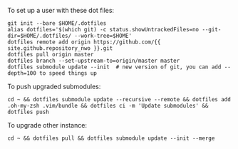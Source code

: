 To set up a user with these dot files:

```
git init --bare $HOME/.dotfiles
alias dotfiles='$(which git) -c status.showUntrackedFiles=no --git-dir=$HOME/.dotfiles/ --work-tree=$HOME'
dotfiles remote add origin https://github.com/{{ site.github.repository_nwo }}.git
dotfiles pull origin master
dotfiles branch --set-upstream-to=origin/master master
dotfiles submodule update --init  # new version of git, you can add --depth=100 to speed things up
```

To push upgraded submodules:

```
cd ~ && dotfiles submodule update --recursive --remote && dotfiles add .oh-my-zsh .vim/bundle && dotfiles ci -m 'Update submodules' && dotfiles push
```

To upgrade other instance:

```
cd ~ && dotfiles pull && dotfiles submodule update --init --merge
```
